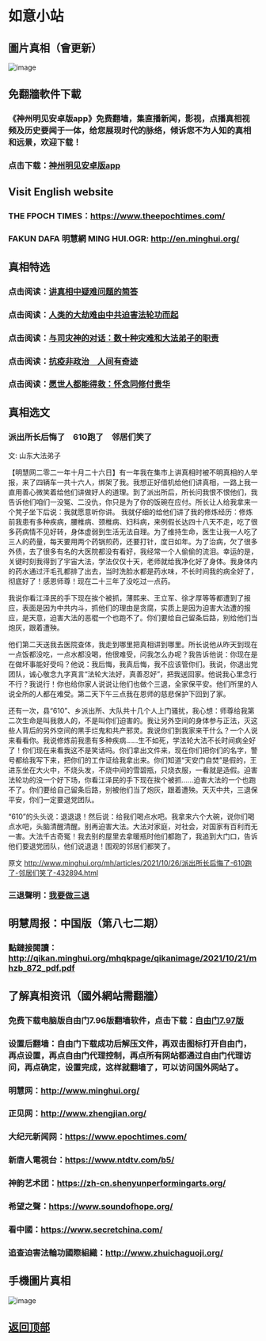 # 如意小站

## 圖片真相（會更新）

![image](https://user-images.githubusercontent.com/79625284/138835815-1861c625-cb7a-4e9e-845a-48541e40aaee.png)

## 免翻牆軟件下載

### 《神州明见安卓版app》免费翻墙，集直播新闻，影视，点播真相视频及历史要闻于一体，给您展现时代的脉络，倾诉您不为人知的真相和远景，欢迎下载！

### 点击下载：[神州明见安卓版app](https://github.com/pinhe91/tuiguang/files/7240768/_5.1.zip)

## Visit English website

### THE FPOCH TIMES：https://www.theepochtimes.com/

### FAKUN DAFA 明慧網 MING HUI.OGR: http://en.minghui.org/

## 真相特选

### 点击阅读：[讲真相中疑难问题的简答](https://github.com/pinhe91/jcxw3/tree/main)

### 点击阅读：[人类的大劫难由中共迫害法轮功而起](https://github.com/pinhe91/jcxw4/tree/main) 

### 点击阅读：[与司灾神的对话：数十种灾难和大法弟子的职责](https://github.com/pinhe91/jcxw1/tree/main) 

### 点击阅读：[抗疫非政治　人间有奇迹](https://github.com/pinhe91/jcxw2/tree/main) 

### 点击阅读：[愿世人都能得救：怀念同修付贵华](https://github.com/pinhe91/jcxw5/tree/main)

## 真相选文

### 派出所长后悔了　610跑了　邻居们笑了

文: 山东大法弟子 

【明慧网二零二一年十月二十六日】有一年我在集市上讲真相时被不明真相的人举报，来了四辆车一共十六人，绑架了我。我想正好借机给他们讲真相，一路上我一直用善心微笑着给他们讲做好人的道理。到了派出所后，所长问我恨不恨他们，我告诉他们咱们一没冤、二没仇，你只是为了你的饭碗在应付。所长让人给我拿来一个凳子坐下后说：我就愿意听你讲。
我就仔细的给他们讲了我的修炼经历：修炼前我患有多种疾病，腰椎病、颈椎病、妇科病，来例假长达四十八天不走，吃了很多药病情不见好转，身体虚弱到生活无法自理。为了维持生命，医生让我一人吃了三人的药量，每天要用两个药锅煎药，还要打针，度日如年。为了治病，欠了很多外债，去了很多有名的大医院都没有看好，我经常一个人偷偷的流泪。幸运的是，关键时刻我得到了宇宙大法，学法仅仅十天，老师就给我净化好了身体。我身体内的药水通过汗毛孔都排了出去，当时洗脸水都是药水味，不长时间我的病全好了，彻底好了！感恩师尊！现在二十三年了没吃过一点药。

我说你看江泽民的手下现在挨个被抓，薄熙来、王立军、徐才厚等等都遭到了报应，表面是因为中共内斗，抓他们的理由是贪腐，实质上是因为迫害大法遭的报应，是天意，迫害大法的恶棍一个也跑不了。你们要给自己留条后路，别给他们当炮灰，跟着遭殃。

他们第二天送我去医院查体，我走到哪里把真相讲到哪里。所长说他从昨天到现在一点饭都没吃，一点水都没喝，他很难受，问我怎么办呢？我告诉他说：你现在是在做坏事能好受吗？他说：我后悔，我真后悔，我不应该管你们。我说，你退出党团队，诚心敬念九字真言“法轮大法好，真善忍好”，把我送回家。他说我心里念行不行？我说行！你也给你家人说说让他们也做个三退，全家保平安。他们所里的人说全所的人都在难受。第二天下午三点我在恩师的慈悲保护下回到了家。

还有一次，县“610”、乡派出所、大队共十几个人上门骚扰，我心想：师尊给我第二次生命是叫我救人的，不是叫你们迫害的。我让另外空间的身体参与正法，灭这些人背后的另外空间的黑手烂鬼和共产邪灵。我说你们到我家来干什么？一个人说来看看你。我说修炼前我患有多种疾病……生不如死，学法轮大法不长时间病全好了！你们现在来看我这不是笑话吗。你们拿出文件来，现在你们把你们的名字，警号都给我写下来，把你们的工作证给我拿出来。你们知道“天安门自焚”是假的，王进东坐在大火中，不烧头发，不烧中间的雪碧瓶，只烧衣服，一看就是造假。迫害法轮功的没一个好下场，你看江泽民的手下现在挨个被抓……迫害大法的一个也跑不了。你们要给自己留条后路，别被他们当了炮灰，跟着遭殃。天灭中共，三退保平安，你们一定要退党团队。

“610”的头头说：退退退！然后说：给我们喝点水吧。我拿来六个大碗，说你们喝点水吧，头脑清醒清醒。别再迫害大法。大法对家庭，对社会，对国家有百利而无一害。大法千古奇冤！我去别的屋里去拿暖瓶时他们都跑了，我追到大门口，告诉他们要退党团队，他们说退退！围观的邻居们都笑了。

原文 http://www.minghui.org/mh/articles/2021/10/26/派出所长后悔了-610跑了-邻居们笑了-432894.html

### 三退聲明：[我要做三退](http://tuidang.ddns.net/)

## 明慧周报：中国版（第八七二期）

### 點鏈接閱讀：http://qikan.minghui.org/mhqkpage/qikanimage/2021/10/21/mhzb_872_pdf.pdf

## 了解真相资讯（國外網站需翻牆）

### 免费下载电脑版自由门7.96版翻墙软件，点击下载：[自由门7.97版](https://github.com/pinhe91/tuiguang/files/6839679/fg797r.zip)

### 设置后翻墙：自由门下载成功后解压文件，再双击图标打开自由门，再点设置，再点自由门代理控制，再点所有网站都通过自由门代理访问，再点确定，设置完成，这样就翻墙了，可以访问国外网站了。

### 明慧网：http://www.minghui.org/

### 正见网：http://www.zhengjian.org/

### 大纪元新闻网：https://www.epochtimes.com/

### 新唐人電視台：https://www.ntdtv.com/b5/

### 神韵艺术团：https://zh-cn.shenyunperformingarts.org/

### 希望之聲：https://www.soundofhope.org/

### 看中國：https://www.secretchina.com/

### 追查迫害法輪功國際組織：http://www.zhuichaguoji.org/

## 手機圖片真相

![image](https://user-images.githubusercontent.com/79625284/137106124-8fd45444-ee2b-479c-8b57-ee73bfe92252.png)

## [返回顶部](https://git.io/Js3EY)
